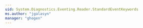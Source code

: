 ```yaml
---
uid: System.Diagnostics.Eventing.Reader.StandardEventKeywords
ms.author: "jgalasyn"
manager: "ghogen"
---
```

